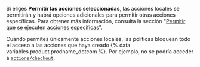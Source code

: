 Si eliges **Permitir las acciones seleccionadas**, las acciones locales se permitirán y habrá opciones adicionales para permitir otras acciones específicas. Para obtener más información, consulta la sección "[Permitir que se ejecuten acciones específicas](#allowing-specific-actions-to-run)".

Cuando permites únicamente acciones locales, las políticas bloquean todo el acceso a las acciones que haya creado {% data variables.product.prodname_dotcom %}. Por ejemplo, no se podría acceder a [`actions/checkout`](https://github.com/actions/checkout).